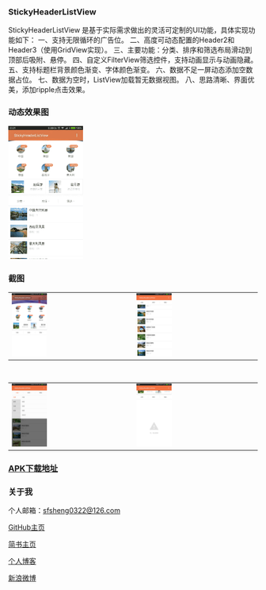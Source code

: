 
### StickyHeaderListView

StickyHeaderListView 是基于实际需求做出的灵活可定制的UI功能，具体实现功能如下：
一、支持无限循环的广告位。
二、高度可动态配置的Header2和Header3（使用GridView实现）。
三、主要功能：分类、排序和筛选布局滑动到顶部后吸附、悬停。
四、自定义FilterView筛选控件，支持动画显示与动画隐藏。
五、支持标题栏背景颜色渐变、字体颜色渐变。
六、数据不足一屏动态添加空数据占位。
七、数据为空时，ListView加载暂无数据视图。
八、思路清晰、界面优美，添加ripple点击效果。

### 动态效果图

<img src="/screenshots/stickyheader.gif" style="width: 30%;"/>

### 截图

<table>
    <tr>
        <td><img src="/screenshots/StickyHeaderListView2.png" style="width: 30%;"></td>
        <td><img src="/screenshots/StickyHeaderListView3.png" style="width: 30%;"></td>
    </tr>
</table>

<br/>

<table>
    <tr>
        <td><img src="/screenshots/StickyHeaderListView4.png" style="width: 30%;"></td>
        <td><img src="/screenshots/StickyHeaderListView5.png" style="width: 30%;"></td>
    </tr>
</table>

### [APK下载地址](http://fir.im/StickyListView)

### 关于我

个人邮箱：sfsheng0322@126.com

[GitHub主页](https://github.com/sfsheng0322)

[简书主页](http://www.jianshu.com/users/88509e7e2ed1/latest_articles)

[个人博客](http://sunfusheng.com/)

[新浪微博](http://weibo.com/u/3852192525)




